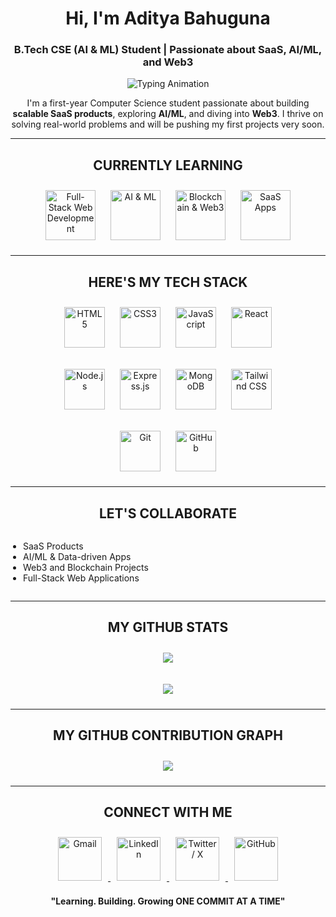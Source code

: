 <!-- START - Profile README -->

<h1 align="center"><b>Hi, I'm Aditya Bahuguna</b></h1>
<h3 align="center">
  B.Tech CSE (AI & ML) Student | Passionate about SaaS, AI/ML, and Web3
</h3>

<!-- Animated Typing Effect -->
<p align="center">
  <img src="https://readme-typing-svg.herokuapp.com?font=JetBrains+Mono&size=24&pause=1000&color=00FFC6&center=true&vCenter=true&width=600&lines=Learning+Relentlessly.;Building+with+Purpose.;Aiming+for+Excellence." alt="Typing Animation" />
</p>

<p align="center">
  I'm a first-year Computer Science student passionate about building 
  <b>scalable SaaS products</b>, exploring <b>AI/ML</b>, and diving into <b>Web3</b>.  
  I thrive on solving real-world problems and will be pushing my first projects very soon.
</p>

---

<h2 align="center"><b>CURRENTLY LEARNING</b></h2>
<p align="center">
  <img src="https://media.giphy.com/media/Sr8xDpMwVKOHUWDVRD/giphy.gif" width="80" title="Full-Stack Web Development" style="margin:10px;">
  <img src="https://media.giphy.com/media/LMcB8XospGZO8UQq87/giphy.gif" width="80" title="AI & ML" style="margin:10px;">
  <img src="https://media.giphy.com/media/QNFhOolVeCzPQ2Mx85/giphy.gif" width="80" title="Blockchain & Web3" style="margin:10px;">
  <img src="https://media.giphy.com/media/fwbZnTftCXVocKzfxR/giphy.gif" width="80" title="SaaS Apps" style="margin:10px;">
</p>

---

<h2 align="center"><b>HERE'S MY TECH STACK</b></h2>

<p align="center">
  <img src="https://media.giphy.com/media/XAxylRMCdpbEWUAvr8/giphy.gif" width="65" title="HTML5" style="margin:10px;">
  <img src="https://media.giphy.com/media/fsEaZldNC8A1PJ3mwp/giphy.gif" width="65" title="CSS3" style="margin:10px;">
  <img src="https://media.giphy.com/media/ln7z2eWriiQAllfVcn/giphy.gif" width="65" title="JavaScript" style="margin:10px;">
  <img src="https://media.giphy.com/media/eNAsjO55tPbgaor7ma/giphy.gif" width="65" title="React" style="margin:10px;">
</p>

<p align="center">
  <img src="https://media.giphy.com/media/kdFc8fubgS31b8DsVu/giphy.gif" width="65" title="Node.js" style="margin:10px;">
  <img src="https://media.giphy.com/media/Ri2TUcKlaOcaDBxFpY/giphy.gif" width="65" title="Express.js" style="margin:10px;">
  <img src="https://media.giphy.com/media/IdyAQJVN2kVPNUrojM/giphy.gif" width="65" title="MongoDB" style="margin:10px;">
  <img src="https://media.giphy.com/media/v1.Y2lkPTc5MGI3NjExdGt1am43ZXV2eWZtbHdnbm9xZXpsdzFjdnk3NGd3cGFucGpzZzVwbCZlcD12MV9pbnRlcm5hbF9naWZfYnlfaWQmY3Q9Zw/l41YtZOb9EUABnuqA/giphy.gif" width="65" title="Tailwind CSS" style="margin:10px;">
</p>

<p align="center">
  <img src="https://media.giphy.com/media/kH1DBkPNyZPOk0BxrM/giphy.gif" width="65" title="Git" style="margin:10px;">
  <img src="https://media.giphy.com/media/Jd3YLPT6VuhEo/giphy.gif" width="65" title="GitHub" style="margin:10px;">
</p>

---

<h2 align="center"><b>LET'S COLLABORATE</b></h2>
<p align="center" style="font-size:16px; line-height:2;">
  <ul style="display:inline-block; text-align:left; padding-left:20px;">
    <li>SaaS Products</li>
    <li>AI/ML & Data-driven Apps</li>
    <li>Web3 and Blockchain Projects</li>
    <li>Full-Stack Web Applications</li>
  </ul>
</p>

---

<h2 align="center"><b>MY GITHUB STATS</b></h2>
<p align="center">
  <img src="https://github-readme-streak-stats.herokuapp.com/?user=zeditya&theme=react&hide_border=true&ring=00FFC6&fire=00FFC6&currStreakLabel=00FFC6" style="margin:10px;">
</p>
<p align="center">
  <img src="https://github-readme-stats.vercel.app/api/top-langs/?username=zeditya&layout=compact&theme=react&title_color=00FFC6&icon_color=00FFC6&hide_border=true&bg_color=0D1117" style="margin:10px;">
</p>

---

<h2 align="center"><b>MY GITHUB CONTRIBUTION GRAPH</b></h2>
<p align="center">
  <picture>
    <source media="(prefers-color-scheme: dark)" srcset="https://github-readme-activity-graph.vercel.app/graph?username=zeditya&theme=react-dark&hide_border=false&area=true&custom_title=My%20Contribution%20Graph">
    <source media="(prefers-color-scheme: light)" srcset="https://github-readme-activity-graph.vercel.app/graph?username=zeditya&theme=github-light&hide_border=false&area=true&custom_title=My%20Contribution%20Graph">
    <img src="https://github-readme-activity-graph.vercel.app/graph?username=zeditya&theme=react-dark&hide_border=false&area=true&custom_title=My%20Contribution%20Graph" style="margin:10px;">
  </picture>
</p>

---

<h2 align="center"><b>CONNECT WITH ME</b></h2>
<p align="center">
  <a href="mailto:adityabahuguna098@gmail.com">
    <img src="https://media.giphy.com/media/Fl4sBHbKUnRlw/giphy.gif" width="70" title="Gmail" style="margin:10px;">
  </a>
  <a href="https://www.linkedin.com/in/aditya-bahuguna-1b1607360">
    <img src="https://media.giphy.com/media/Hz3lscAtDFt6k/giphy.gif" width="70" title="LinkedIn" style="margin:10px;">
  </a>
  <a href="https://x.com/zeditya?t=dgQxyIpScT2j6UcvkbsEdQ&s=08">
    <img src="https://media.giphy.com/media/f7rAIgO81sEaA/giphy.gif" width="70" title="Twitter / X" style="margin:10px;">
  </a>
  <a href="https://github.com/zeditya">
    <img src="https://media.giphy.com/media/kH1DBkPNyZPOk0BxrM/giphy.gif" width="70" title="GitHub" style="margin:10px;">
  </a>
</p>

<p align="center"><b>"Learning. Building. Growing ONE COMMIT AT A TIME"</b></p>

<!-- END - Profile README -->
